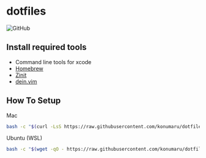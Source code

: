 # dotfiles

![GitHub](https://img.shields.io/github/license/konumaru/dotfiles?style=flat-square)

## Install required tools

- Command line tools for xcode
- [Homebrew](https://brew.sh/index_ja)
- [Zinit](https://github.com/zdharma/zinit)
- [dein.vim](https://github.com/Shougo/dein.vim)

## How To Setup

Mac

```sh
bash -c "$(curl -LsS https://raw.githubusercontent.com/konumaru/dotfiles/main/install.sh)"
```

Ubuntu (WSL)

```sh
bash -c "$(wget -qO - https://raw.githubusercontent.com/konumaru/dotfiles/main/install.sh)"
```
